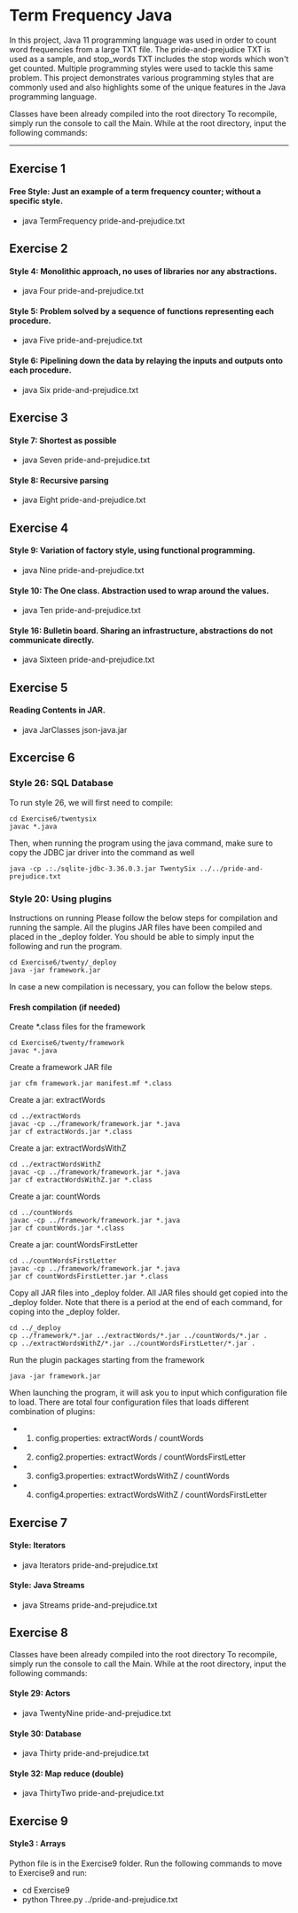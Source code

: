# Term Frequency Java
In this project, Java 11 programming language was used in order to count word frequencies from a large TXT file. The pride-and-prejudice TXT is used as a sample, and stop_words TXT includes the stop words which won't get counted. Multiple programming styles were used to tackle this same problem. This project demonstrates various programming styles that are commonly used and also highlights some of the unique features in the Java programming language.

Classes have been already compiled into the root directory
To recompile, simply run the console to call the Main.
While at the root directory, input the following commands:
____
## Exercise 1
#### Free Style: Just an example of a term frequency counter; without a specific style.
* java TermFrequency pride-and-prejudice.txt


## Exercise 2
#### Style 4: Monolithic approach, no uses of libraries nor any abstractions.
* java Four pride-and-prejudice.txt

#### Style 5: Problem solved by a sequence of functions representing each procedure.
* java Five pride-and-prejudice.txt

#### Style 6: Pipelining down the data by relaying the inputs and outputs onto each procedure.
* java Six pride-and-prejudice.txt


## Exercise 3
#### Style 7: Shortest as possible
* java Seven pride-and-prejudice.txt

#### Style 8: Recursive parsing
* java Eight pride-and-prejudice.txt


## Exercise 4
#### Style 9: Variation of factory style, using functional programming.
* java Nine pride-and-prejudice.txt
#### Style 10: The One class. Abstraction used to wrap around the values.
* java Ten pride-and-prejudice.txt
#### Style 16: Bulletin board. Sharing an infrastructure, abstractions do not communicate directly.
* java Sixteen pride-and-prejudice.txt

## Exercise 5
#### Reading Contents in JAR.
* java JarClasses json-java.jar

## Excercise 6
### Style 26: SQL Database

To run style 26, we will first need to compile:
```console
cd Exercise6/twentysix
javac *.java
```

Then, when running the program using the java command, make sure to copy the JDBC jar driver into the command as well

```console
java -cp .:./sqlite-jdbc-3.36.0.3.jar TwentySix ../../pride-and-prejudice.txt 
```


### Style 20: Using plugins

Instructions on running
Please follow the below steps for compilation and running the sample.
All the plugins JAR files have been compiled and placed in the _deploy folder.
You should be able to simply input the following and run the program.
```console
cd Exercise6/twenty/_deploy
java -jar framework.jar
```

In case a new compilation is necessary, you can follow the below steps.

#### Fresh compilation (if needed)
Create *.class files for the framework
```console
cd Exercise6/twenty/framework
javac *.java
```

Create a framework JAR file
```console
jar cfm framework.jar manifest.mf *.class
```

Create a jar: extractWords
```console
cd ../extractWords
javac -cp ../framework/framework.jar *.java
jar cf extractWords.jar *.class
```


Create a jar: extractWordsWithZ
```console
cd ../extractWordsWithZ
javac -cp ../framework/framework.jar *.java
jar cf extractWordsWithZ.jar *.class
```

Create a jar: countWords
```console
cd ../countWords
javac -cp ../framework/framework.jar *.java
jar cf countWords.jar *.class
```

Create a jar: countWordsFirstLetter
```console
cd ../countWordsFirstLetter
javac -cp ../framework/framework.jar *.java
jar cf countWordsFirstLetter.jar *.class
```

Copy all JAR files into _deploy folder.
All JAR files should get copied into the _deploy folder. Note that there is a period at the end of each command, for coping into the _deploy folder.

```console
cd ../_deploy
cp ../framework/*.jar ../extractWords/*.jar ../countWords/*.jar .
cp ../extractWordsWithZ/*.jar ../countWordsFirstLetter/*.jar .
```

Run the plugin packages starting from the framework
```console
java -jar framework.jar
```
When launching the program, it will ask you to input which configuration file to load. 
There are total four configuration files that loads different combination of plugins:

* 1) config.properties: extractWords / countWords
* 2) config2.properties: extractWords / countWordsFirstLetter
* 3) config3.properties: extractWordsWithZ / countWords
* 4) config4.properties: extractWordsWithZ / countWordsFirstLetter

## Exercise 7
#### Style: Iterators
* java Iterators pride-and-prejudice.txt
#### Style: Java Streams
* java Streams pride-and-prejudice.txt

## Exercise 8
Classes have been already compiled into the root directory
To recompile, simply run the console to call the Main.
While at the root directory, input the following commands:
#### Style 29: Actors
* java TwentyNine pride-and-prejudice.txt
#### Style 30: Database
* java Thirty pride-and-prejudice.txt
#### Style 32: Map reduce (double)
* java ThirtyTwo pride-and-prejudice.txt

## Exercise 9
#### Style3 : Arrays
Python file is in the Exercise9 folder.
Run the following commands to move to Exercise9 and run:
* cd Exercise9
* python Three.py ../pride-and-prejudice.txt